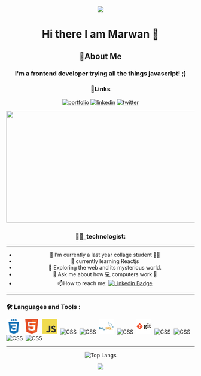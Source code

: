 
<div id="header" align="center">
  <img src="https://media.giphy.com/media/M9gbBd9nbDrOTu1Mqx/giphy.gif" width="100"/>
  <h1> Hi there I am Marwan 👋</h1>
  
  ## 🚀About Me
  
### I'm a frontend developer trying all the things javascript! ;)


### 🔗Links  
    
    
     
    
  [![portfolio](https://img.shields.io/badge/my_portfolio-000?style=for-the-badge&logo=ko-fi&logoColor=white)](https://marwanbaz.netlify.app//)
  [![linkedin](https://img.shields.io/badge/linkedin-0A66C2?style=for-the-badge&logo=linkedin&logoColor=white)](https://www.linkedin.com/in/marwanbz/)
  [![twitter](https://img.shields.io/badge/twitter-1DA1F2?style=for-the-badge&logo=twitter&logoColor=white)](https://twitter.com/marwanbz_)
    
  
</div>

<div align="center">
  <img src="https://media.giphy.com/media/dWesBcTLavkZuG35MI/giphy.gif" width="600" height="300"/>
  
  
  ### 👨‍💻_technologist:
---
- 🔭 I’m currently a last year collage student 👨‍🎓
- 🙂 currently learning Reactjs 
- :seedling: Exploring the web and its mysterious world.
- 💬 Ask me about how 💻 computers work 👷
- :mailbox:How to reach me: [![Linkedin Badge](https://img.shields.io/badge/-LinkedIn?style=flat&logo=Linkedin&logoColor=white)](https://www.linkedin.com/in/marwanbz/)
---


</div>


### :hammer_and_wrench: Languages and Tools :

<div>
  <img src="https://github.com/devicons/devicon/blob/master/icons/css3/css3-plain-wordmark.svg"  title="CSS3" alt="CSS" width="40" height="40"/>&nbsp;
  <img src="https://github.com/devicons/devicon/blob/master/icons/html5/html5-original.svg" title="HTML5" alt="HTML" width="40" height="40"/>&nbsp;
  <img src="https://github.com/devicons/devicon/blob/master/icons/javascript/javascript-original.svg" title="JavaScript" alt="JavaScript" width="40" height="40"/>&nbsp;
  <img src="https://cdn.jsdelivr.net/gh/devicons/devicon/icons/csharp/csharp-original.svg" title="CSS3" alt="CSS" width="40" height="40"/>&nbsp;
  <img src="https://cdn.jsdelivr.net/gh/devicons/devicon/icons/python/python-original-wordmark.svg"title="CSS3" alt="CSS" width="40" height="40"/>&nbsp;
  <img src="https://github.com/devicons/devicon/blob/master/icons/mysql/mysql-original-wordmark.svg" title="MySQL"  alt="MySQL" width="40" height="40"/>&nbsp;
  <img src="https://cdn.jsdelivr.net/gh/devicons/devicon/icons/microsoftsqlserver/microsoftsqlserver-plain-wordmark.svg" title="CSS3" alt="CSS" width="40" height="40"/>&nbsp;
  <img src="https://github.com/devicons/devicon/blob/master/icons/git/git-original-wordmark.svg" title="Git" alt="Git" width="40" height="40"/>&nbsp;
  <img src="https://cdn.jsdelivr.net/gh/devicons/devicon/icons/github/github-original-wordmark.svg"title="CSS3" alt="CSS" width="40" height="40"/>&nbsp;
  <img src="https://cdn.jsdelivr.net/gh/devicons/devicon/icons/xd/xd-plain.svg"title="CSS3" alt="CSS" width="40" height="40"/>&nbsp;
  <img src="https://cdn.jsdelivr.net/gh/devicons/devicon/icons/figma/figma-original.svg" title="CSS3" alt="CSS" width="40" height="40"/>&nbsp;
  <img src="https://cdn.jsdelivr.net/gh/devicons/devicon/icons/chrome/chrome-original-wordmark.svg"  title="CSS3" alt="CSS" width="40" height="40"/>&nbsp;
</div>


---
<div align="center">
  
  ![Top Langs](https://github-readme-stats.vercel.app/api/top-langs/?username=marwanbz&layout=compact&theme=vision-friendly-dark)

<picture>
<source 
  srcset="https://github-readme-stats.vercel.app/api?username=marwanbz&show_icons=true&theme=dark"
  media="(prefers-color-scheme: dark)"
/>
<source
  srcset="https://github-readme-stats.vercel.app/api?username=marwanbz&show_icons=true"
  media="(prefers-color-scheme: light), (prefers-color-scheme: no-preference)"
/>
<img src="https://github-readme-stats.vercel.app/api?username=marwanbz&show_icons=true" />
</picture>


</div>



<!-- ### 🔥 most used langueges



 -->













<!--


Here are some ideas to get you started:

- 🔭 I’m currently working on ...
- 🌱 I’m currently learning ...
- 👯 I’m looking to collaborate on ...
- 🤔 I’m looking for help with ...
- 💬 Ask me about ...
- 📫 How to reach me: ...
- 😄 Pronouns: ...
- ⚡ Fun fact: ...


# Hi, I'm Katherine! 👋


## 🚀 About Me
I'm a full stack developer...


## 🔗 Links
[![portfolio](https://img.shields.io/badge/my_portfolio-000?style=for-the-badge&logo=ko-fi&logoColor=white)](https://katherineoelsner.com/)
[![linkedin](https://img.shields.io/badge/linkedin-0A66C2?style=for-the-badge&logo=linkedin&logoColor=white)](https://www.linkedin.com/)
[![twitter](https://img.shields.io/badge/twitter-1DA1F2?style=for-the-badge&logo=twitter&logoColor=white)](https://twitter.com/)


## 🛠 Skills
Javascript, HTML, CSS...


## Other Common Github Profile Sections
👩‍💻 I'm currently working on...

🧠 I'm currently learning...

👯‍♀️ I'm looking to collaborate on...

🤔 I'm looking for help with...

💬 Ask me about...

📫 How to reach me...

😄 Pronouns...

⚡️ Fun fact...


## Tech Stack

**Client:** React, Redux, TailwindCSS

**Server:** Node, Express


-->
